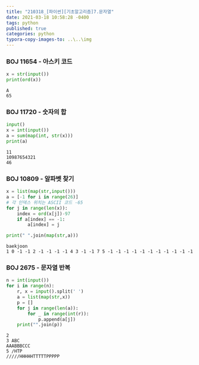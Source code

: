 ```yaml
---
title: "210318_[파이썬][기초알고리즘]7.문자열"
date: 2021-03-18 10:58:28 -0400
tags: python
published: true
categories: python
typora-copy-images-to: ..\..\img
---
```




### BOJ 11654 - 아스키 코드


```python
x = str(input())
print(ord(x))
```

    A
    65


### BOJ 11720 - 숫자의 합


```python
input()
x = int(input())
a = sum(map(int, str(x)))
print(a)
```

    11
    10987654321
    46


### BOJ 10809 - 알파벳 찾기


```python
x = list(map(str,input()))
a = [-1 for i in range(26)]
# 각 인덱스 위치는 ASCII 코드 -65
for j in range(len(x)):
    index = ord(x[j])-97
    if a[index] == -1:
        a[index] = j

print(" ".join(map(str,a)))
```

    baekjoon
    1 0 -1 -1 2 -1 -1 -1 -1 4 3 -1 -1 7 5 -1 -1 -1 -1 -1 -1 -1 -1 -1 -1 -1


### BOJ 2675 - 문자열 반복


```python
n = int(input())
for i in range(n):
    r, x = input().split(' ')
    a = list(map(str,x))
    p = []
    for j in range(len(a)):
        for _ in range(int(r)):
            p.append(a[j])
    print("".join(p))
```

    2
    3 ABC
    AAABBBCCC
    5 /HTP
    /////HHHHHTTTTTPPPPP

